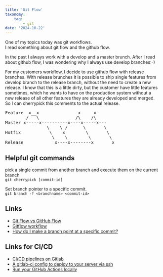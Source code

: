 ```yaml
---
title: 'Git Flow'
taxonomy:
    tag:
        - git
date: '2024-10-22'
---
```


One of my topics today was git workflows.    
I read something about git flow and the github flow.

In the past I always work with a develop and a master brunch.
After I read about github flow, I was wondering why I always use develop branches:-)

For my customers workflow, I decide to use github flow with release branches.
With release brunches it is possible to ship single features from develop branch to the release branch,
without the need to create a new release.
I know that this is a little dirty, but the customer have little features sometimes, which he wants to have on the production system without a new release of all other features they are already developed and merged. So I can cherrypick this comments to the actual release.

<pre>
Feature  x__x               x     x
        /   \              /\    /\
Master x-----x----------x----x-----x---
                \    \ /      \       \
Hotfix           \    x        \       \
                  \    \        \       \
Release            x----x--------x       x
</pre>

## Helpful git commands

pick a single commit from another branch and execute them on the current branch    
```git cherrypick [commit-id]```

Set branch pointer to a specific commit.    
```git branch -f <branchname> <commit-id>```

## Links

- [Git Flow vs GitHub Flow](https://www.alexhyett.com/git-flow-github-flow/)
- [Gitflow workflow](https://www.atlassian.com/git/tutorials/comparing-workflows/gitflow-workflow)
- [How do I make a branch point at a specific commit?](https://stackoverflow.com/questions/7310177/how-do-i-make-a-branch-point-at-a-specific-commit)


## Links for CI/CD

- [CI/CD pipelines on Gitlab](https://docs.gitlab.com/ee/ci/pipelines/)
- [A gitlab-ci config to deploy to your server via ssh](https://medium.com/@hfally/a-gitlab-ci-config-to-deploy-to-your-server-via-ssh-43bf3cf93775)
- [Run your GitHub Actions locally](https://github.com/nektos/act)